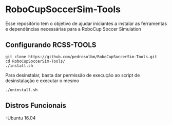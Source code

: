 # RoboCupSoccerSim-Tools
Esse repositório tem o objetivo de ajudar iniciantes a instalar as ferramentas e dependências necessárias para a RoboCup Soccer Simulation

Configurando RCSS-TOOLS
------------------------

<pre><code>git clone https://github.com/pedrosolbm/RoboCupSoccerSim-Tools.git
cd RoboCupSoccerSim-Tools/
./install.sh
</code></pre>

<p>Para desinstalar, basta dar permissão de execução ao script de desinstalação e executar o mesmo</p>
<code>./uninstall.sh
</code>

Distros Funcionais
------------------------
-Ubuntu 16.04
